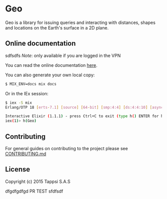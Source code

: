 Geo
===

Geo is a library for issuing queries and interacting with distances,
shapes and locations on the Earth's surface in a 2D plane.

## Online documentation
sdfsdfs
*Note*: only available if you are logged in the VPN

You can read the online documentation
[here](http://docs.tappsi.office/core/geo/).

You can also generate your own local copy:

```sh
$ MIX_ENV=docs mix docs
```

Or in the IEx session:

```sh
$ iex -S mix
Erlang/OTP 18 [erts-7.1] [source] [64-bit] [smp:4:4] [ds:4:4:10] [async-threads:10] [hipe] [kernel-poll:false]

Interactive Elixir (1.1.1) - press Ctrl+C to exit (type h() ENTER for help)
iex(1)> h(Geo)
```

## Contributing

For general guides on contributing to the project please see
[CONTRIBUTING.md](CONTRIBUTING.md)

## License

Copyright (c) 2015 Tappsi S.A.S

dfgdfgdfgd
PR TEST
sfdfsdf
